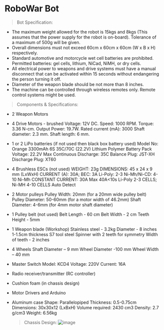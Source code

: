 # 	RoboWar Bot

> Bot Specification:

- The maximum weight allowed for the robot is 15kgs and 8kgs (This assumes that the power supply for the robot is on-board). Tolerance of a maximum of 500g will be given.
- Overall dimensions must not exceed 60cm x 60cm x 60cm (W x B x H) respectively.
- Standard automotive and motorcycle wet cell batteries are prohibited. Permitted batteries: gel cells, lithium, NiCad, NiMH, or dry cells.
- All electrical power to weapons and drive systems must have a manual disconnect that can be activated within 15 seconds without endangering the person turning it off.
- Diameter of the weapon blade should be not more than 8 inches.
- The machine can be controlled through wireless remotes only. Remote control systems might be used.



> Components & Specifications:
- 2 Weapon Motors 
- 4 Drive Motors - brushed 
Voltage: 12V DC.
Speed: 1000 RPM.
Torque: 3.36 N-cm.
Output Power: 19.7W.
Rated current (mA): 3000
Shaft diameter: 2.3 mm.
Shaft length: 6 mm.

- 1 or 2 LiPo batteries (if not used then black box battery used)
  Model No: Orange 3300mAh 6S 35C/70C (22.2V) Lithium Polymer Battery Pack
  Voltage: 22.2V
  Max Continuous Discharge: 35C
  Balance Plug: JST-XH
  Discharge Plug: XT60

- 4 Brushless ESCs (not used)
  WEIGHT: 23g
  DIMENSIONS: 45 x 24 x 9 mm (LxWxH)
  CURRENT (A): 30A; BEC: 3A
  Li-Poly: 2-3
  Ni-Mh/Ni-CD: 4-10 Ni-Mh
  CONSTANT CURRENT: 30A Max 40A<10s
  Li-Poly 2-3 CELLS; Ni-MH 4-10 CELLS Auto Detect

- 2 Motor pulleys 
  Pulley Width: 
          20mm (for a 20mm wide pulley belt)
  Pulley Diameter: 
          50-60mm (for a motor width of 46.2mm)
  Shaft Diameter: 
          4-6mm (for 4mm motor shaft diameter)
     
 - 1 Pulley belt (not used)
  Belt Length - 60 cm
  Belt Width - 2 cm
  Teeth Height - 5mm
 
- 1 Weapon blade (Workshop)
  Stainless steel - 3.2kg
  Diameter - 8 inches
  1-1.5cm thickness
  S7 tool steel
  Spinner with 2 teeth for symmetry
  Width of teeth - 2 inches

- 4 Wheels
  Shaft Diameter – 9 mm
  Wheel Diameter -100 mm
  Wheel Width – 40 mm

- Master Switch
  Model: KCD4
  Voltage: 220V
  Current: 16A

- Radio receiver/transmitter (RC controller)
- Cushion foam (in chassis design) 
- Motor Drivers and Arduino
- Aluminum case
  Shape: Parallelopiped
  Thickness: 0.5-0.75cm
  Dimensions: 30x30x12 (LxBxH)
  Volume required: 2430 cm3
  Density: 2.7 g/cm3
  Weight: 6.56kg
    
  > Chassis Design:
    ![image](https://user-images.githubusercontent.com/105040967/209374772-2be91d63-fc71-49b6-ad87-2d45c08faede.png)

  


